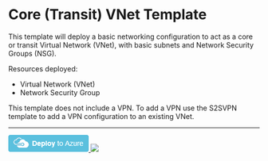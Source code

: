 # Core (Transit) VNet Template

This template will deploy a basic networking configuration to act as a core or transit Virtual Network (VNet), with basic subnets and Network Security Groups (NSG).

Resources deployed:
- Virtual Network (VNet)
- Network Security Group

This template does not include a VPN. To add a VPN use the S2SVPN template to add a VPN configuration to an existing VNet. 

---

<a href="https://portal.azure.com/#create/Microsoft.Template/uri/https%3a%2f%2fraw.githubusercontent.com%2fhibbertda%2fazure-examples%2fvpnbreakout%2fTemplates%2fnetworkHub-Net%2fnetworkHub-net.azrm.json" target="_blank">
    <img src="https://raw.githubusercontent.com/Azure/azure-quickstart-templates/master/1-CONTRIBUTION-GUIDE/images/deploytoazure.png"/>
</a>


<a href="https://portal.azure.us/#create/Microsoft.Template/uri/https%3a%2f%2fraw.githubusercontent.com%2fhibbertda%2fazure-examples%2fvpnbreakout%2fTemplates%2fnetworkHub-Net%2fnetworkHub-net.azrm.json" target="_blank">
    <img src="https://azuredeploy.net/AzureGov.png"/>
</a>